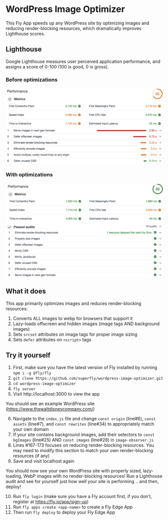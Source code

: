 # WordPress Image Optimizer

This Fly App speeds up any WordPress site by optimizing images and reducing render-blocking resources, which dramatically improves Lighthouse scores.

## Lighthouse

Google Lighthouse measures user perceived application performance, and assigns a score of 0-100 (100 is good, 0 is gross).

### Before optimizations

![WordPress Before](README-images/wp1@2x.png "WordPress Before")
![WordPress Before](README-images/wp2@2x.png "WordPress Before")

### With optimizations

![WordPress After](README-images/wp3@2x.png "WordPress After")
![WordPress After](README-images/wp4@2x.png "WordPress After")

## What it does

This app primarily optimizes images and reduces render-blocking resources:

1. Converts ALL images to webp for browsers that support it
2. Lazy-loads offscreen and hidden images (image tags AND background images)
3. Sets `srcset` attributes on image tags for proper image sizing
4. Sets `defer` attributes on `<script>` tags

## Try it yourself

1. First, make sure you have the latest version of Fly installed by running `npm i -g @fly/fly`
2. `git clone https://github.com/superfly/wordpress-image-optimizer.git`
3. `cd wordpress-image-optimizer`
4. `fly server`
5. Visit http://localhost:3000 to view the app

You should see an example WordPress site (https://www.thewaltdisneycompany.com/)

6. Navigate to the `index.js` file and change `const origin` (line#6), `const assets` (line#7), and `const rewrites` (line#34) to appropriately match your own domain
7. If your site contains background images, add their selectors to `const bgImages` (line#25) AND `const images` (line#28) in `image-observer.js`
8. Lines #167-173 focuses on reducing render-blocking resources. You may need to modify this section to match your own render-blocking resources (if any)
9. Save and visit localhost again

You should now see your own WordPress site with properly sized, lazy-loading, WebP images with no render-blocking resources! Run a Lighthouse audit and see for yourself just how well your site is performing .. and then, deploy!

10. Run `fly login` (make sure you have a Fly account first, if you don’t, register at https://fly.io/app/sign-up)
11. Run `fly apps create <app-name>` to create a Fly Edge App
12. Then run `fly deploy` to deploy your Fly Edge App